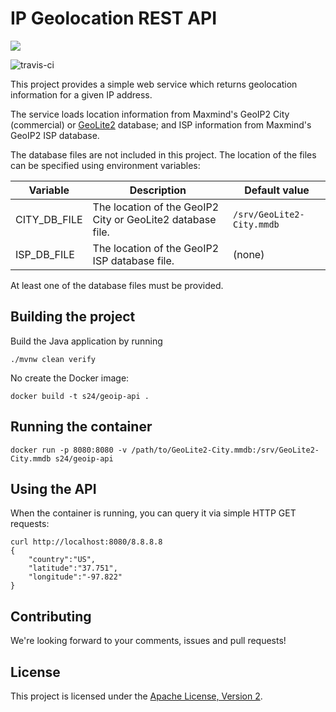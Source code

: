 # IP Geolocation REST API

![](https://github.com/observabilitystack/geoip-api/workflows/.github/workflows/weekly-release.yaml/badge.svg)

![travis-ci](https://travis-ci.org/shopping24/geoip-api.svg)

This project provides a simple web service which returns geolocation information for a given IP address.

The service loads location information from Maxmind's GeoIP2 City (commercial) or
[GeoLite2](https://dev.maxmind.com/geoip/geoip2/geolite2/) database; and ISP information from Maxmind's GeoIP2 ISP
database.

The database files are not included in this project. The location of the files can be specified using environment
variables:

| Variable | Description | Default value |
| -------- | ----------- | ------------- |
| CITY_DB_FILE | The location of the GeoIP2 City or GeoLite2 database file. | `/srv/GeoLite2-City.mmdb` |
| ISP_DB_FILE | The location of the GeoIP2 ISP database file. | (none) |

At least one of the database files must be provided.

## Building the project

Build the Java application by running

    ./mvnw clean verify
    
No create the Docker image:

    docker build -t s24/geoip-api .

## Running the container

    docker run -p 8080:8080 -v /path/to/GeoLite2-City.mmdb:/srv/GeoLite2-City.mmdb s24/geoip-api

## Using the API

When the container is running, you can query it via simple HTTP GET requests:

    curl http://localhost:8080/8.8.8.8
    {
        "country":"US",
        "latitude":"37.751",
        "longitude":"-97.822"
    }



## Contributing

We're looking forward to your comments, issues and pull requests!

## License

This project is licensed under the [Apache License, Version 2](http://www.apache.org/licenses/LICENSE-2.0.html).

